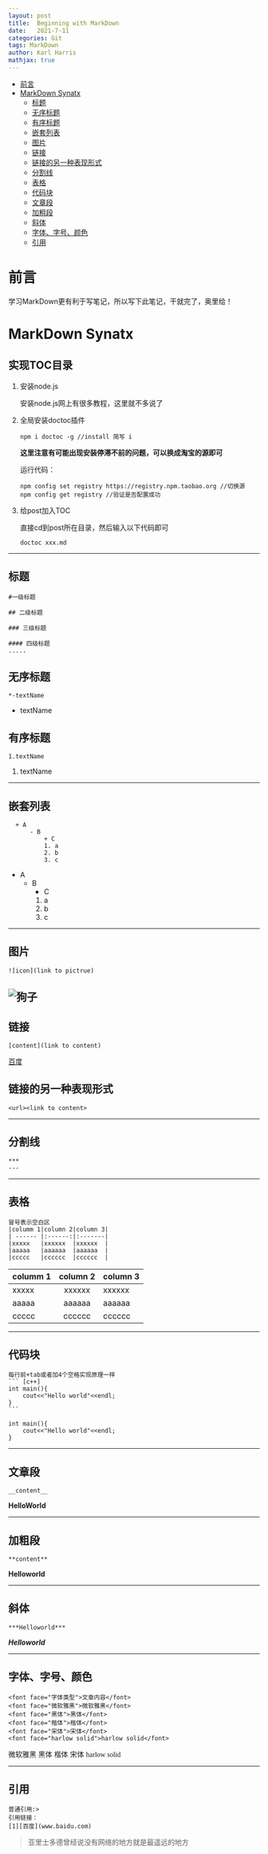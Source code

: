 ```yaml
---
layout: post
title:  Beginning with MarkDown
date:   2021-7-11
categories: Git
tags: MarkDown 
author: Karl Harris
mathjax: true
---
```


<!-- START doctoc generated TOC please keep comment here to allow auto update -->
<!-- DON'T EDIT THIS SECTION, INSTEAD RE-RUN doctoc TO UPDATE -->

- [前言](#%E5%89%8D%E8%A8%80)
- [MarkDown Synatx](#markdown-synatx)
  - [标题](#%E6%A0%87%E9%A2%98)
  - [无序标题](#%E6%97%A0%E5%BA%8F%E6%A0%87%E9%A2%98)
  - [有序标题](#%E6%9C%89%E5%BA%8F%E6%A0%87%E9%A2%98)
  - [嵌套列表](#%E5%B5%8C%E5%A5%97%E5%88%97%E8%A1%A8)
  - [图片](#%E5%9B%BE%E7%89%87)
  - [链接](#%E9%93%BE%E6%8E%A5)
  - [链接的另一种表现形式](#%E9%93%BE%E6%8E%A5%E7%9A%84%E5%8F%A6%E4%B8%80%E7%A7%8D%E8%A1%A8%E7%8E%B0%E5%BD%A2%E5%BC%8F)
  - [分割线](#%E5%88%86%E5%89%B2%E7%BA%BF)
  - [表格](#%E8%A1%A8%E6%A0%BC)
  - [代码块](#%E4%BB%A3%E7%A0%81%E5%9D%97)
  - [文章段](#%E6%96%87%E7%AB%A0%E6%AE%B5)
  - [加粗段](#%E5%8A%A0%E7%B2%97%E6%AE%B5)
  - [斜体](#%E6%96%9C%E4%BD%93)
  - [字体、字号、颜色](#%E5%AD%97%E4%BD%93%E5%AD%97%E5%8F%B7%E9%A2%9C%E8%89%B2)
  - [引用](#%E5%BC%95%E7%94%A8)

<!-- END doctoc generated TOC please keep comment here to allow auto update -->

# 前言
学习MarkDown更有利于写笔记，所以写下此笔记，干就完了，奥里给！

# MarkDown Synatx
## 实现TOC目录
1. 安装node.js

    安装node.js网上有很多教程，这里就不多说了

2. 全局安装doctoc插件

    ```
    npm i doctoc -g //install 简写 i
    ```
    
    **这里注意有可能出现安装停滞不前的问题，可以换成淘宝的源即可**
    
    运行代码：
    ```
    npm config set registry https://registry.npm.taobao.org //切换源
    npm config get registry //验证是否配置成功
    ```

3. 给post加入TOC

    直接cd到post所在目录，然后输入以下代码即可
    ```
    doctoc xxx.md
    ```

---
## 标题
    #一级标题

    ## 二级标题

    ### 三级标题

    #### 四级标题   
    .....

## 无序标题 
    *-textName
    
* textName

## 有序标题 
    1.textName

1. textName

---
##  嵌套列表
      + A
          - B
              + C  
              1. a
              2. b
              3. c

  + A
      - B
          + C  
          1. a
          2. b
          3. c
---

## 图片 
    ![icon](link to pictrue)

![狗子](img\dog.jpg)
---
## 链接
    [content](link to content)

[百度](www.baidu.com)

## 链接的另一种表现形式 

    <url><link to content>

---
## 分割线
    ***
    ---
    
---
## 表格
    冒号表示空白区
    |columm 1|column 2|column 3|
    | ------ |:------:|:-------|
    |xxxxx   |xxxxxx  |xxxxxx  |
    |aaaaa   |aaaaaa  |aaaaaa  |
    |ccccc   |cccccc  |cccccc  |

|columm 1|column 2|column 3|
| ------ |:------:|:-------|
|xxxxx   |xxxxxx  |xxxxxx  |
|aaaaa   |aaaaaa  |aaaaaa  |
|ccccc   |cccccc  |cccccc  |

---
## 代码块
    每行前+tab或者加4个空格实现原理一样
    ``` [c++]
    int main(){
        cout<<"Hello world"<<endl;
    }
    ```

``` [c++]
int main(){
    cout<<"Hello world"<<endl;
}
```
---
## 文章段
    __content__

__HelloWorld__

---
## 加粗段
    **content**

**Helloworld**

---
## 斜体
    ***Helloworld***

***Helloworld***    

---
## 字体、字号、颜色
    <font face="字体类型">文章内容</font>
    <font face="微软雅黑">微软雅黑</font>
    <font face="黑体">黑体</font>
    <font face="楷体">楷体</font>
    <font face="宋体">宋体</font>
    <font face="harlow solid">harlow solid</font>
<font face="微软雅黑">微软雅黑</font>
<font face="黑体">黑体</font>
<font face="楷体">楷体</font>
<font face="宋体">宋体</font>
<font face="harlow solid">harlow solid</font>

---
## 引用
    普通引用:>
    引用链接：
    [1][百度](www.baidu.com)

>亚里士多德曾经说没有网络的地方就是最遥远的地方








 




